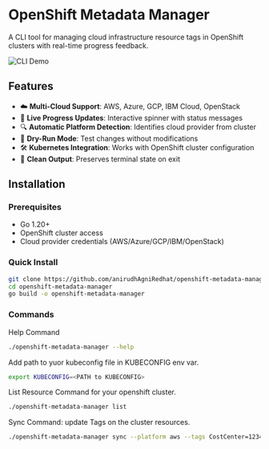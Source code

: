 # OpenShift Metadata Manager

A CLI tool for managing cloud infrastructure resource tags in OpenShift clusters with real-time progress feedback.

![CLI Demo](https://media.giphy.com/media/v1.Y2lkPTc5MGI3NjExdXl5ZzB1c3M0bXl5OTg1dGJ4MWpvbTRlZ3Z2aHl2Z3J6cW5xM3B5aCZlcD12MV9pbnRlcm5hbF9naWZfYnlfaWQmY3Q9Zw/3oKIPEqDGUULpEU0aQ/giphy.gif)

## Features

- ☁️ **Multi-Cloud Support**: AWS, Azure, GCP, IBM Cloud, OpenStack
- 🔄 **Live Progress Updates**: Interactive spinner with status messages
- 🔍 **Automatic Platform Detection**: Identifies cloud provider from cluster
- 🧪 **Dry-Run Mode**: Test changes without modifications
- 🛠 **Kubernetes Integration**: Works with OpenShift cluster configuration
- 🚦 **Clean Output**: Preserves terminal state on exit

## Installation

### Prerequisites
- Go 1.20+
- OpenShift cluster access
- Cloud provider credentials (AWS/Azure/GCP/IBM/OpenStack)

### Quick Install
```bash
git clone https://github.com/anirudhAgniRedhat/openshift-metadata-manager.git
cd openshift-metadata-manager
go build -o openshift-metadata-manager
```

### Commands
Help Command
```bash 
./openshift-metadata-manager --help
```

Add path to yuor kubeconfig file in KUBECONFIG env var. 
```bash
export KUBECONFIG=<PATH to KUBECONFIG>
```

List Resource Command for your openshift cluster.
```bash
./openshift-metadata-manager list
```


Sync Command: update Tags on the cluster resources.
```bash 
./openshift-metadata-manager sync --platform aws --tags CostCenter=1234 
```




